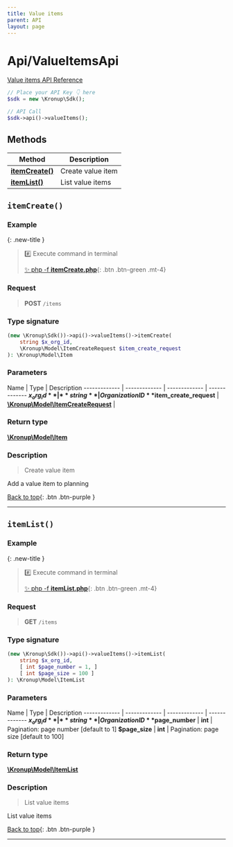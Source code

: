 ```yaml
---
title: Value items
parent: API
layout: page
---
```


# Api/ValueItemsApi

[Value items API Reference](https://api.kronup.com/#tag/Value-items)

```php
// Place your API Key 👇 here
$sdk = new \Kronup\Sdk();

// API Call
$sdk->api()->valueItems();
```

## Methods

Method | Description
------------- | -------------
[**itemCreate()**](#itemcreate) | Create value item
[**itemList()**](#itemlist) | List value items


## `itemCreate()`

### Example

{: .new-title }
> #️⃣ Execute command in terminal 
> 
> [✨ php -f **itemCreate.php**](https://github.com/kronup/kronup-php/blob/main/examples/Api/ValueItemsApi/itemCreate.php){: .btn .btn-green .mt-4}

### Request

> **POST** `/items`

### Type signature

```php
(new \Kronup\Sdk())->api()->valueItems()->itemCreate(
    string $x_org_id,
    \Kronup\Model\ItemCreateRequest $item_create_request
): \Kronup\Model\Item
```

### Parameters

Name | Type | Description
------------- | ------------- | ------------- | -------------
 **$x_org_id** | **string**  | Organization ID 
 **$item_create_request** | [**\Kronup\Model\ItemCreateRequest**](../../Model/ItemCreateRequest) |  

### Return type

[**\Kronup\Model\Item**](../../Model/Item)

### Description

> Create value item

Add a value item to planning

[Back to top](#top){: .btn .btn-purple }

---


## `itemList()`

### Example

{: .new-title }
> #️⃣ Execute command in terminal 
> 
> [✨ php -f **itemList.php**](https://github.com/kronup/kronup-php/blob/main/examples/Api/ValueItemsApi/itemList.php){: .btn .btn-green .mt-4}

### Request

> **GET** `/items`

### Type signature

```php
(new \Kronup\Sdk())->api()->valueItems()->itemList(
    string $x_org_id,
    [ int $page_number = 1, ]
    [ int $page_size = 100 ]
): \Kronup\Model\ItemList
```

### Parameters

Name | Type | Description
------------- | ------------- | ------------- | -------------
 **$x_org_id** | **string**  | Organization ID 
 **$page_number** | **int**  | Pagination: page number  [default to 1]
 **$page_size** | **int**  | Pagination: page size  [default to 100]

### Return type

[**\Kronup\Model\ItemList**](../../Model/ItemList)

### Description

> List value items

List value items

[Back to top](#top){: .btn .btn-purple }

---
